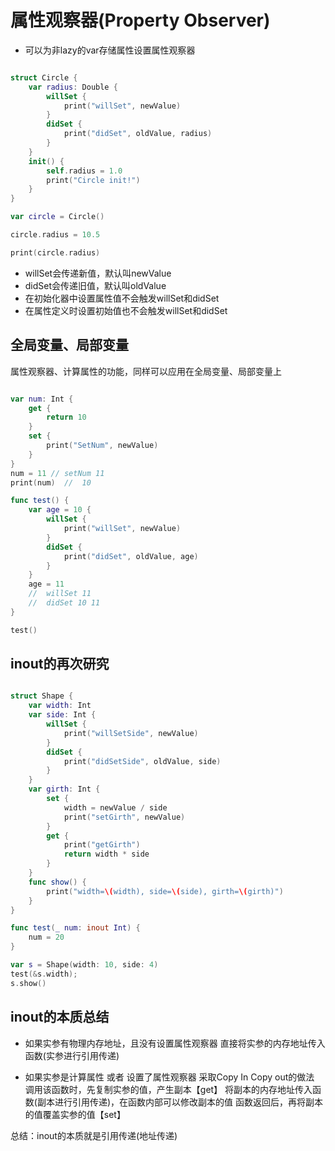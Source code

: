 # 属性观察器(Property Observer)

+ 可以为非lazy的var存储属性设置属性观察器

``` swift

struct Circle {
    var radius: Double {
        willSet {
            print("willSet", newValue)
        }
        didSet {
            print("didSet", oldValue, radius)
        }
    }
    init() {
        self.radius = 1.0
        print("Circle init!")
    }
}

var circle = Circle()

circle.radius = 10.5

print(circle.radius)

```

+ willSet会传递新值，默认叫newValue
+ didSet会传递旧值，默认叫oldValue
+ 在初始化器中设置属性值不会触发willSet和didSet
+ 在属性定义时设置初始值也不会触发willSet和didSet

## 全局变量、局部变量

属性观察器、计算属性的功能，同样可以应用在全局变量、局部变量上

``` swift

var num: Int {
    get {
        return 10
    }
    set {
        print("SetNum", newValue)
    }
}
num = 11 // setNum 11
print(num)  //  10

func test() {
    var age = 10 {
        willSet {
            print("willSet", newValue)
        }
        didSet {
            print("didSet", oldValue, age)
        }
    }
    age = 11
    //  willSet 11
    //  didSet 10 11
}

test()

```

## inout的再次研究

``` swift

struct Shape {
    var width: Int
    var side: Int {
        willSet {
            print("willSetSide", newValue)
        }
        didSet {
            print("didSetSide", oldValue, side)
        }
    }
    var girth: Int {
        set {
            width = newValue / side
            print("setGirth", newValue)
        }
        get {
            print("getGirth")
            return width * side
        }
    }
    func show() {
        print("width=\(width), side=\(side), girth=\(girth)")
    }
}

func test(_ num: inout Int) {
    num = 20
}

var s = Shape(width: 10, side: 4)
test(&s.width);
s.show()

```

## inout的本质总结

+ 如果实参有物理内存地址，且没有设置属性观察器
	直接将实参的内存地址传入函数(实参进行引用传递)
	
+ 如果实参是计算属性 或者 设置了属性观察器
	采取Copy In Copy out的做法
	调用该函数时，先复制实参的值，产生副本【get】
	将副本的内存地址传入函数(副本进行引用传递)，在函数内部可以修改副本的值
	函数返回后，再将副本的值覆盖实参的值【set】
	
总结：inout的本质就是引用传递(地址传递)

